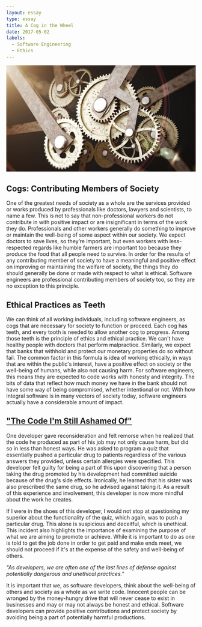 ```yaml
---
layout: essay
type: essay
title: A Cog in the Wheel
date: 2017-05-02
labels:
  - Software Engineering
  - Ethics
---
```




<img class="ui bigger centered image" src="../images/cogs.jpg">


## Cogs: Contributing Members of Society

One of the greatest needs of society as a whole are the services provided or works produced by professionals like doctors, lawyers and scientists, to name a few.  This is not to say that non-professional workers do not contribute in with positive impact or are insignificant in terms of the work they do.  Professionals and other workers generally do something to improve or maintain the well-being of some aspect within our society.  We expect doctors to save lives, so they’re important, but even workers with less-respected regards like humble farmers are important too because they produce the food that all people need to survive.  In order for the results of any contributing member of society to have a meaningful and positive effect on improving or maintaining the welfare of society, the things they do should generally be done or made with respect to what is ethical.  Software engineers are professional contributing members of society too, so they are no exception to this principle.


## Ethical Practices as Teeth

We can think of all working individuals, including software engineers, as cogs that are necessary for society to function or proceed.  Each cog has teeth, and every tooth is needed to allow another cog to progress.  Among those teeth is the principle of ethics and ethical practice.  We can't have healthy people with doctors that perform malpractice.  Similarly, we expect that banks that withhold and protect our monetary properties do so without fail.  The common factor in this formula is idea of working ethically, in ways that are within the public's interest, have a positive effect on society or the well-being of humans, while also not causing harm.  For software engineers, this means they are expected to code works with honesty and integrity.  The bits of data that reflect how much money we have in the bank should not have some way of being compromised, whether intentional or not.  With how integral software is in many vectors of society today, software engineers actually have a considerable amount of impact.

## ["The Code I'm Still Ashamed Of"](https://medium.freecodecamp.com/the-code-im-still-ashamed-of-e4c021dff55e)

One developer gave reconsideration and felt remorse when he realized that the code he produced as part of his job may not only cause harm, but did so in less than honest ways.  He was asked to program a quiz that essentially pushed a particular drug to patients regardless of the various answers they provided, unless certain allergies were specified.  This developer felt guilty for being a part of this upon discovering that a person taking the drug promoted by his development had committed suicide because of the drug's side effects.  Ironically, he learned that his sister was also prescribed the same drug, so he advised against taking it.  As a result of this experience and involvement, this developer is now more mindful about the work he creates.

If I were in the shoes of this developer, I would not stop at questioning my superior about the functionality of the quiz, which again, was to push a particular drug.  This alone is suspicious and deceitful, which is unethical.  This incident also highlights the importance of examining the purpose of what we are aiming to promote or achieve.  While it is important to do as one is told to get the job done in order to get paid and make ends meet, we should not proceed if it's at the expense of the safety and well-being of others.

*"As developers, we are often one of the last lines of defense against potentially dangerous and unethical practices."*

It is important that we, as software developers, think about the well-being of others and society as a whole as we write code. Innocent people can be wronged by the money-hungry drive that will never cease to exist in businesses and may or may not always be honest and ethical.  Software developers can provide positive contributions and protect society by avoiding being a part of potentially harmful productions.  